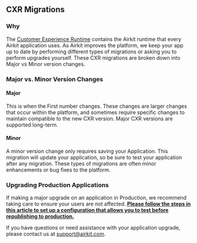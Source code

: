 CXR Migrations
--------------


### Why


The [Customer Experience Runtime](https://support.airkit.com/docs/customer-experience-runtime-cxr-overview) contains the Airkit runtime that every Airkit application uses. As Airkit improves the platform, we keep your app up to date by performing different types of migrations or asking you to perform upgrades yourself. These CXR migrations are broken down into Major vs Minor version changes.


### Major vs. Minor Version Changes


#### Major


This is when the First number changes. These changes are larger changes that occur within the platform, and sometimes require specific changes to maintain compatible to the new CXR version. Major CXR versions are supported long-term.


#### Minor


A minor version change only requires saving your Application. This migration will update your application, so be sure to test your application after any migration. These types of migrations are often minor enhancements or bug fixes to the platform.


### Upgrading Production Applications


If making a major upgrade on an application in Production, we recommend taking care to ensure your users are not affected. **[Please follow the steps in this article to set up a configuration that allows you to test before republishing to production.](https://support.airkit.com/docs/using-profiles-for-deployment-settings-and-configurations)** 


If you have questions or need assistance with your application upgrade, please contact us at [support@airkit.com](mailto:support@airkit.com).